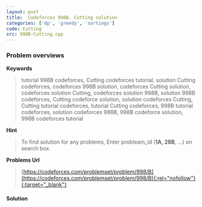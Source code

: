 ```yaml
---
layout: post
title:  Codeforces 998B. Cutting solution
categories: ['dp', 'greedy', 'sortings']
code: Cutting
src: 998B-Cutting.cpp
---
```

### **Problem overviews**

**Keywords**
> tutorial 998B codeforces, Cutting codeforces tutorial, solution Cutting codeforces, codeforces 998B solution, codeforces Cutting solution, codeforces solution Cutting, codeforces solution 998B, solution 998B codeforces, Cutting codeforce solution, solution codeforces Cutting, Cutting tutorial codeforces, tutorial Cutting codeforces, 998B tutorial codeforces, solution codeforces 998B, 998B codeforce solution, 998B codeforces tutorial

**Hint**
> To find solution for any problems, Enter probleam_id (**1A, 28B**, ...) on search box. 

**Problems Url**
> [https://codeforces.com/problemset/problem/998/B](https://codeforces.com/problemset/problem/998/B){:rel="nofollow"}{:target="_blank"}

#### **Solution**



